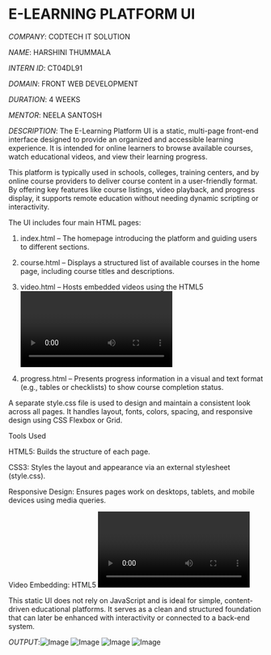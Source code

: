 # E-LEARNING PLATFORM UI

*COMPANY*: CODTECH IT SOLUTION

*NAME*: HARSHINI THUMMALA

*INTERN ID*: CT04DL91

*DOMAIN*: FRONT WEB DEVELOPMENT

*DURATION*: 4 WEEKS

*MENTOR*: NEELA SANTOSH

*DESCRIPTION*: The E-Learning Platform UI is a static, multi-page front-end interface designed to provide an organized and accessible learning experience. It is intended for online learners to browse available courses, watch educational videos, and view their learning progress.

This platform is typically used in schools, colleges, training centers, and by online course providers to deliver course content in a user-friendly format. By offering key features like course listings, video playback, and progress display, it supports remote education without needing dynamic scripting or interactivity.

The UI includes four main HTML pages:

1. index.html – The homepage introducing the platform and guiding users to different sections.


2. course.html – Displays a structured list of available courses in the home page, including course titles and descriptions.


3. video.html – Hosts embedded videos using the HTML5 <video> element or external platforms like YouTube via iframes.


4. progress.html – Presents progress information in a visual and text format (e.g., tables or checklists) to show course completion status.



A separate style.css file is used to design and maintain a consistent look across all pages. It handles layout, fonts, colors, spacing, and responsive design using CSS Flexbox or Grid.

Tools Used

HTML5: Builds the structure of each page.

CSS3: Styles the layout and appearance via an external stylesheet (style.css).

Responsive Design: Ensures pages work on desktops, tablets, and mobile devices using media queries.

Video Embedding: HTML5 <video> tags or iframe embeds allow smooth integration of learning videos.

This static UI does not rely on JavaScript and is ideal for simple, content-driven educational platforms. It serves as a clean and structured foundation that can later be enhanced with interactivity or connected to a back-end system.



*OUTPUT*:![Image](https://github.com/user-attachments/assets/936a090c-afd2-44f5-8f6d-a496c9fdec5f)
![Image](https://github.com/user-attachments/assets/a5a438fd-b597-461f-adf8-ba0939914132)
![Image](https://github.com/user-attachments/assets/0aed929d-261c-4f63-be6d-fb174c5f7c6f)
![Image](https://github.com/user-attachments/assets/3fa40306-39ab-4892-afe9-a6a4263d39e6)
